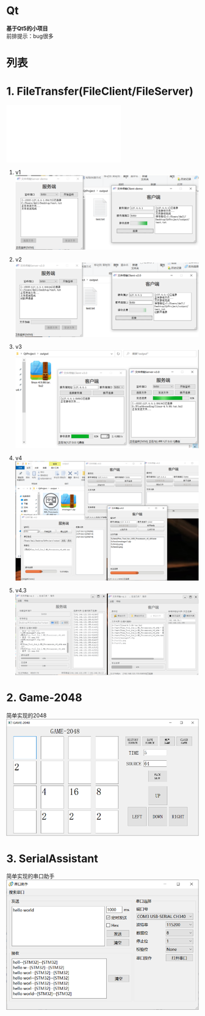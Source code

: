 # Qt  

**基于Qt5的小项目**  
前排提示：bug很多  


# 列表  

#  1. FileTransfer(FileClient/FileServer)  

![表格](./attachments/1636467030241.table.html)

 1. v1  
 ![enter description here](https://raw.githubusercontent.com/LifeGeometry-Chou/Qt/main/小书匠/1630295225897.png)  
 
 2. v2  
 ![enter description here](https://raw.githubusercontent.com/LifeGeometry-Chou/Qt/main/小书匠/1630295225899.png) 
 
 3. v3  
 ![enter description here](https://raw.githubusercontent.com/LifeGeometry-Chou/Qt/main/小书匠/1630295225900.png) 
 
 4. v4  
 ![enter description here](https://raw.githubusercontent.com/LifeGeometry-Chou/Qt/main/小书匠/1630295225964.png)  
 
 5. v4.3  
![enter description here](https://raw.githubusercontent.com/LifeGeometry-Chou/Qt/main/小书匠/v4.3.png)  

 

#  2. Game-2048  

 简单实现的2048  
 ![enter description here](https://raw.githubusercontent.com/LifeGeometry-Chou/Qt/main/小书匠/1630295225901.png)  
 

#  3. SerialAssistant  

  简单实现的串口助手  
![enter description here](https://raw.githubusercontent.com/LifeGeometry-Chou/Qt/main/小书匠/1630295225902.png)  

